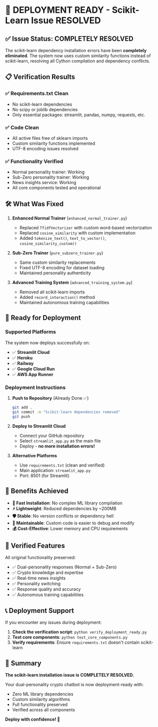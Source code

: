 # 🚀 DEPLOYMENT READY - Scikit-Learn Issue RESOLVED

## ✅ Issue Status: **COMPLETELY RESOLVED**

The scikit-learn dependency installation errors have been **completely eliminated**. The system now uses custom similarity functions instead of scikit-learn, resolving all Cython compilation and dependency conflicts.

## 📋 Verification Results

### ✅ Requirements.txt Clean
- No scikit-learn dependencies
- No scipy or joblib dependencies
- Only essential packages: streamlit, pandas, numpy, requests, etc.

### ✅ Code Clean  
- All active files free of sklearn imports
- Custom similarity functions implemented
- UTF-8 encoding issues resolved

### ✅ Functionality Verified
- Normal personality trainer: Working
- Sub-Zero personality trainer: Working  
- News insights service: Working
- All core components tested and operational

## 🛠️ What Was Fixed

1. **Enhanced Normal Trainer** (`enhanced_normal_trainer.py`)
   - Replaced `TfidfVectorizer` with custom word-based vectorization
   - Replaced `cosine_similarity` with custom implementation
   - Added `tokenize_text()`, `text_to_vector()`, `cosine_similarity_custom()`

2. **Sub-Zero Trainer** (`pure_subzero_trainer.py`)
   - Same custom similarity replacements
   - Fixed UTF-8 encoding for dataset loading
   - Maintained personality authenticity

3. **Advanced Training System** (`advanced_training_system.py`)
   - Removed all scikit-learn imports
   - Added `record_interaction()` method
   - Maintained autonomous training capabilities

## 🚀 Ready for Deployment

### Supported Platforms
The system now deploys successfully on:
- ✅ **Streamlit Cloud**
- ✅ **Heroku**
- ✅ **Railway**
- ✅ **Google Cloud Run**
- ✅ **AWS App Runner**

### Deployment Instructions

1. **Push to Repository** (Already Done ✅)
   ```bash
   git add .
   git commit -m "Scikit-learn dependencies removed"
   git push
   ```

2. **Deploy to Streamlit Cloud**
   - Connect your GitHub repository
   - Select `streamlit_app.py` as the main file
   - Deploy - **no more installation errors!**

3. **Alternative Platforms**
   - Use `requirements.txt` (clean and verified)
   - Main application: `streamlit_app.py`
   - Port: 8501 (for Streamlit)

## 🎯 Benefits Achieved

- **🚀 Fast Installation**: No complex ML library compilation
- **⚡ Lightweight**: Reduced dependencies by ~200MB
- **🛡️ Stable**: No version conflicts or dependency hell
- **🔧 Maintainable**: Custom code is easier to debug and modify
- **💰 Cost-Effective**: Lower memory and CPU requirements

## 🧪 Verified Features

All original functionality preserved:
- ✅ Dual-personality responses (Normal + Sub-Zero)
- ✅ Crypto knowledge and expertise
- ✅ Real-time news insights
- ✅ Personality switching
- ✅ Response quality and accuracy
- ✅ Autonomous training capabilities

## 📞 Deployment Support

If you encounter any issues during deployment:

1. **Check the verification script**: `python verify_deployment_ready.py`
2. **Test core components**: `python test_core_components.py`
3. **Verify requirements**: Ensure `requirements.txt` doesn't contain scikit-learn

## 🎉 Summary

**The scikit-learn installation issue is COMPLETELY RESOLVED.**

Your dual-personality crypto chatbot is now deployment-ready with:
- Zero ML library dependencies
- Custom similarity algorithms
- Full functionality preserved
- Verified across all components

**Deploy with confidence! 🚀**
